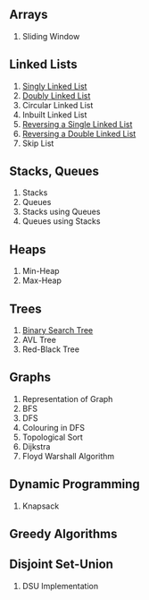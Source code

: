 ## Arrays
1. Sliding Window

## Linked Lists
1. [Singly Linked List](LinkedLists/SingleLL.cpp)
2. [Doubly Linked List](LinkedLists/DoubleLL.cpp)
3. Circular Linked List
4. Inbuilt Linked List
5. [Reversing a Single Linked List](LinkedLists/ReverseSLL.cpp)
6. [Reversing a Double Linked List](LinkedLists/ReverseDLL.cpp)
7. Skip List

## Stacks, Queues
1. Stacks
2. Queues
3. Stacks using Queues
4. Queues using Stacks

## Heaps
1. Min-Heap
2. Max-Heap

## Trees
1. [Binary Search Tree](Trees/BST.cpp)
2. AVL Tree
3. Red-Black Tree

## Graphs
1. Representation of Graph
2. BFS
3. DFS
4. Colouring in DFS
5. Topological Sort
6. Dijkstra
5. Floyd Warshall Algorithm

## Dynamic Programming
1. Knapsack

## Greedy Algorithms


## Disjoint Set-Union
1. DSU Implementation